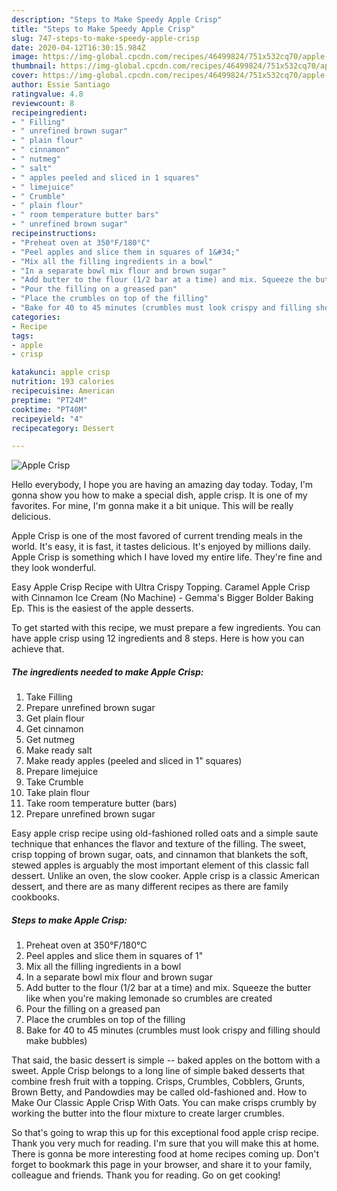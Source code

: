 ```yaml
---
description: "Steps to Make Speedy Apple Crisp"
title: "Steps to Make Speedy Apple Crisp"
slug: 747-steps-to-make-speedy-apple-crisp
date: 2020-04-12T16:30:15.984Z
image: https://img-global.cpcdn.com/recipes/46499824/751x532cq70/apple-crisp-recipe-main-photo.jpg
thumbnail: https://img-global.cpcdn.com/recipes/46499824/751x532cq70/apple-crisp-recipe-main-photo.jpg
cover: https://img-global.cpcdn.com/recipes/46499824/751x532cq70/apple-crisp-recipe-main-photo.jpg
author: Essie Santiago
ratingvalue: 4.8
reviewcount: 8
recipeingredient:
- " Filling"
- " unrefined brown sugar"
- " plain flour"
- " cinnamon"
- " nutmeg"
- " salt"
- " apples peeled and sliced in 1 squares"
- " limejuice"
- " Crumble"
- " plain flour"
- " room temperature butter bars"
- " unrefined brown sugar"
recipeinstructions:
- "Preheat oven at 350°F/180°C"
- "Peel apples and slice them in squares of 1&#34;"
- "Mix all the filling ingredients in a bowl"
- "In a separate bowl mix flour and brown sugar"
- "Add butter to the flour (1/2 bar at a time) and mix. Squeeze the butter like when you&#39;re making lemonade so crumbles are created"
- "Pour the filling on a greased pan"
- "Place the crumbles on top of the filling"
- "Bake for 40 to 45 minutes (crumbles must look crispy and filling should make bubbles)"
categories:
- Recipe
tags:
- apple
- crisp

katakunci: apple crisp 
nutrition: 193 calories
recipecuisine: American
preptime: "PT24M"
cooktime: "PT40M"
recipeyield: "4"
recipecategory: Dessert

---
```



![Apple Crisp](https://img-global.cpcdn.com/recipes/46499824/751x532cq70/apple-crisp-recipe-main-photo.jpg)

Hello everybody, I hope you are having an amazing day today. Today, I'm gonna show you how to make a special dish, apple crisp. It is one of my favorites. For mine, I'm gonna make it a bit unique. This will be really delicious.

Apple Crisp is one of the most favored of current trending meals in the world. It's easy, it is fast, it tastes delicious. It's enjoyed by millions daily. Apple Crisp is something which I have loved my entire life. They're fine and they look wonderful.

Easy Apple Crisp Recipe with Ultra Crispy Topping. Caramel Apple Crisp with Cinnamon Ice Cream (No Machine) - Gemma&#39;s Bigger Bolder Baking Ep. This is the easiest of the apple desserts.


To get started with this recipe, we must prepare a few ingredients. You can have apple crisp using 12 ingredients and 8 steps. Here is how you can achieve that.

##### The ingredients needed to make Apple Crisp:

1. Take  Filling
1. Prepare  unrefined brown sugar
1. Get  plain flour
1. Get  cinnamon
1. Get  nutmeg
1. Make ready  salt
1. Make ready  apples (peeled and sliced in 1&#34; squares)
1. Prepare  limejuice
1. Take  Crumble
1. Take  plain flour
1. Take  room temperature butter (bars)
1. Prepare  unrefined brown sugar


Easy apple crisp recipe using old-fashioned rolled oats and a simple saute technique that enhances the flavor and texture of the filling. The sweet, crisp topping of brown sugar, oats, and cinnamon that blankets the soft, stewed apples is arguably the most important element of this classic fall dessert. Unlike an oven, the slow cooker. Apple crisp is a classic American dessert, and there are as many different recipes as there are family cookbooks. 

##### Steps to make Apple Crisp:

1. Preheat oven at 350°F/180°C
1. Peel apples and slice them in squares of 1&#34;
1. Mix all the filling ingredients in a bowl
1. In a separate bowl mix flour and brown sugar
1. Add butter to the flour (1/2 bar at a time) and mix. Squeeze the butter like when you&#39;re making lemonade so crumbles are created
1. Pour the filling on a greased pan
1. Place the crumbles on top of the filling
1. Bake for 40 to 45 minutes (crumbles must look crispy and filling should make bubbles)


That said, the basic dessert is simple -- baked apples on the bottom with a sweet. Apple Crisp belongs to a long line of simple baked desserts that combine fresh fruit with a topping. Crisps, Crumbles, Cobblers, Grunts, Brown Betty, and Pandowdies may be called old-fashioned and. How to Make Our Classic Apple Crisp With Oats. You can make crisps crumbly by working the butter into the flour mixture to create larger crumbles. 

So that's going to wrap this up for this exceptional food apple crisp recipe. Thank you very much for reading. I'm sure that you will make this at home. There is gonna be more interesting food at home recipes coming up. Don't forget to bookmark this page in your browser, and share it to your family, colleague and friends. Thank you for reading. Go on get cooking!
